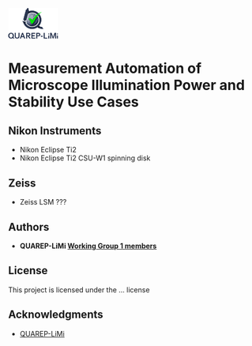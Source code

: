 <img src="/Images/QUAREP_logo_stacked.svg" alt="QUAREP-LiMi Logo" width=20%>

# Measurement Automation of Microscope Illumination Power and Stability Use Cases


## Nikon Instruments
- Nikon Eclipse Ti2 
- Nikon Eclipse Ti2 CSU-W1 spinning disk

## Zeiss
- Zeiss LSM ???

## Authors

* **QUAREP-LiMi [Working Group 1 members](https://quarep.org/working-groups/wg-1-illumination-power/wg-1-members/)** 

## License

This project is licensed under the ... license

## Acknowledgments

* <a href="https://quarep.org/">QUAREP-LiMi</a>

